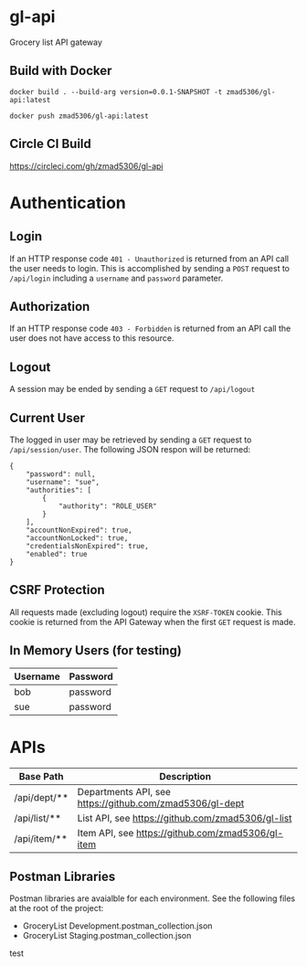 # gl-api
Grocery list API gateway

## Build with Docker

`docker build . --build-arg version=0.0.1-SNAPSHOT -t zmad5306/gl-api:latest`

`docker push zmad5306/gl-api:latest`

## Circle CI Build

https://circleci.com/gh/zmad5306/gl-api

# Authentication

## Login

If an HTTP response code `401 - Unauthorized` is returned from an API call the user needs to login. This is accomplished by sending a `POST` request to `/api/login` including a `username` and `password` parameter.

## Authorization

If an HTTP response code `403 - Forbidden` is returned from an API call the user does not have access to this resource.

## Logout

A session may be ended by sending a `GET` request to `/api/logout`

## Current User

The logged in user may be retrieved by sending a `GET` request to `/api/session/user`. The following JSON respon will be returned:

```
{
    "password": null,
    "username": "sue",
    "authorities": [
        {
            "authority": "ROLE_USER"
        }
    ],
    "accountNonExpired": true,
    "accountNonLocked": true,
    "credentialsNonExpired": true,
    "enabled": true
}
```

## CSRF Protection

All requests made (excluding logout) require the `XSRF-TOKEN` cookie. This cookie is returned from the API Gateway when the first `GET` request is made.

## In Memory Users (for testing)

| Username | Password |
| -------- | -------- |
| bob      | password |
| sue      | password |

# APIs

| Base Path    | Description                                              |
| ------------ | -------------------------------------------------------- |
| /api/dept/** | Departments API, see https://github.com/zmad5306/gl-dept |
| /api/list/** | List API, see https://github.com/zmad5306/gl-list        |
| /api/item/** | Item API, see https://github.com/zmad5306/gl-item        |

## Postman Libraries

Postman libraries are avaialble for each environment. See the following files at the root of the project:

* GroceryList Development.postman_collection.json
* GroceryList Staging.postman_collection.json

test
